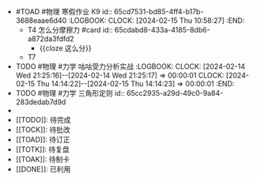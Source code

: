 - #TOAD #物理 寒假作业 K9
  id:: 65cd7531-bd85-4ff4-b17b-3688eaae6d40
  :LOGBOOK:
  CLOCK: [2024-02-15 Thu 10:58:27]
  :END:
	- T4 怎么分摩擦力  #card
	  id:: 65cdabd8-433a-4185-8db6-a872da3fdfd2
		- {{cloze 这么分}}
	- T7
- TODO #物理 #力学 咕咕受力分析实战
  :LOGBOOK:
  CLOCK: [2024-02-14 Wed 21:25:16]--[2024-02-14 Wed 21:25:17] =>  00:00:01
  CLOCK: [2024-02-15 Thu 14:14:22]--[2024-02-15 Thu 14:14:23] =>  00:00:01
  :END:
- TODO #物理 #力学 三角形定则
  id:: 65cc2935-a29d-49c0-9a84-283dedab7d9d
-
- [[TODO]]:  待完成
- [[TOCK]]: 待批改
- [[TOAD]]: 待订正
- [[TOTK]]: 待复盘
- [[TOAK]]: 待制卡
- [[DONE]]: 已利用